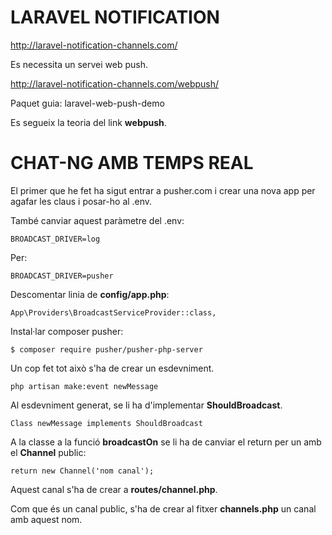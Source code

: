 # LARAVEL NOTIFICATION

http://laravel-notification-channels.com/

Es necessita un servei web push.

http://laravel-notification-channels.com/webpush/

Paquet guia: laravel-web-push-demo

Es segueix la teoria del link **webpush**.


# CHAT-NG AMB TEMPS REAL

El primer que he fet ha sigut entrar a pusher.com i crear una nova app per agafar les claus i posar-ho al .env.

També canviar aquest paràmetre del .env:

    BROADCAST_DRIVER=log
    
Per:

    BROADCAST_DRIVER=pusher
    
Descomentar linia de **config/app.php**:

    App\Providers\BroadcastServiceProvider::class,

Instal·lar composer pusher:

    $ composer require pusher/pusher-php-server

Un cop fet tot això s'ha de crear un esdevniment.

    php artisan make:event newMessage
    
    
 Al esdevniment generat, se li ha d'implementar **ShouldBroadcast**.
 
    Class newMessage implements ShouldBroadcast
    

A la classe a la funció **broadcastOn** se li ha de canviar el return per un amb el **Channel** public:

    return new Channel('nom canal');

Aquest canal s'ha de crear a **routes/channel.php**.


Com que és un canal public, s'ha de crear al fitxer **channels.php** un canal amb aquest nom.
